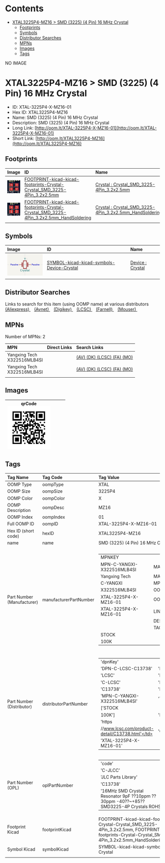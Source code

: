 



Contents
========

* [XTAL3225P4-MZ16 > SMD (3225) (4 Pin) 16 MHz Crystal](#xtal3225p4-mz16--smd-3225-4-pin-16-mhz-crystal)
	* [Footprints](#footprints)
	* [Symbols](#symbols)
	* [Distributor Searches](#distributor-searches)
	* [MPNs](#mpns)
	* [Images](#images)
	* [Tags](#tags)
  
NO IMAGE  
# XTAL3225P4-MZ16 > SMD (3225) (4 Pin) 16 MHz Crystal

- ID: XTAL-3225P4-X-MZ16-01
- Hex ID: XTAL3225P4-MZ16
- Name: SMD (3225) (4 Pin) 16 MHz Crystal
- Description: SMD (3225) (4 Pin) 16 MHz Crystal
- Long Link: [http://oom.lt/XTAL-3225P4-X-MZ16-01](http://oom.lt/XTAL-3225P4-X-MZ16-01)
- Short Link: [http://oom.lt/XTAL3225P4-MZ16](http://oom.lt/XTAL3225P4-MZ16)

## Footprints
  

|Image|ID|Name|
| :--- | :--- | :--- |
|[![](https://raw.githubusercontent.com/oomlout/oomlout_OOMP_eda_V2/main/FOOTPRINT/kicad/kicad-footprints/Crystal/Crystal_SMD_3225-4Pin_3.2x2.5mm/image_140.png)](https://github.com/oomlout/oomlout_OOMP_eda_V2/tree/main/FOOTPRINT/kicad/kicad-footprints/Crystal/Crystal_SMD_3225-4Pin_3.2x2.5mm/)|[FOOTPRINT-kicad-kicad-footprints-Crystal-Crystal_SMD_3225-4Pin_3.2x2.5mm](https://github.com/oomlout/oomlout_OOMP_eda_V2/tree/main/FOOTPRINT/kicad/kicad-footprints/Crystal/Crystal_SMD_3225-4Pin_3.2x2.5mm/)|[Crystal : Crystal_SMD_3225-4Pin_3.2x2.5mm](https://github.com/oomlout/oomlout_OOMP_eda_V2/tree/main/FOOTPRINT/kicad/kicad-footprints/Crystal/Crystal_SMD_3225-4Pin_3.2x2.5mm/)|
|[![](https://raw.githubusercontent.com/oomlout/oomlout_OOMP_eda_V2/main/FOOTPRINT/kicad/kicad-footprints/Crystal/Crystal_SMD_3225-4Pin_3.2x2.5mm_HandSoldering/image_140.png)](https://github.com/oomlout/oomlout_OOMP_eda_V2/tree/main/FOOTPRINT/kicad/kicad-footprints/Crystal/Crystal_SMD_3225-4Pin_3.2x2.5mm_HandSoldering/)|[FOOTPRINT-kicad-kicad-footprints-Crystal-Crystal_SMD_3225-4Pin_3.2x2.5mm_HandSoldering](https://github.com/oomlout/oomlout_OOMP_eda_V2/tree/main/FOOTPRINT/kicad/kicad-footprints/Crystal/Crystal_SMD_3225-4Pin_3.2x2.5mm_HandSoldering/)|[Crystal : Crystal_SMD_3225-4Pin_3.2x2.5mm_HandSoldering](https://github.com/oomlout/oomlout_OOMP_eda_V2/tree/main/FOOTPRINT/kicad/kicad-footprints/Crystal/Crystal_SMD_3225-4Pin_3.2x2.5mm_HandSoldering/)|
||||

## Symbols
  

|Image|ID|Name|
| :--- | :--- | :--- |
|[![](https://raw.githubusercontent.com/oomlout/oomlout_OOMP_eda_V2/main/SYMBOL/kicad/kicad-symbols/Device/Crystal/image_140.png)](https://github.com/oomlout/oomlout_OOMP_eda_V2/tree/main/SYMBOL/kicad/kicad-symbols/Device/Crystal/)|[SYMBOL-kicad-kicad-symbols-Device-Crystal](https://github.com/oomlout/oomlout_OOMP_eda_V2/tree/main/SYMBOL/kicad/kicad-symbols/Device/Crystal/)|[Device : Crystal](https://github.com/oomlout/oomlout_OOMP_eda_V2/tree/main/SYMBOL/kicad/kicad-symbols/Device/Crystal/)|
||||

## Distributor Searches
  
Links to search for this item (using OOMP name) at various distributors  
[(Aliexpress) ](https://www.aliexpress.com/wholesale?SearchText=1117SMD+3225+4+Pin+16+MHz+Crystal)&nbsp;&nbsp;&nbsp;[(Avnet) ](https://www.avnet.com/shop/us/search/SMD+3225+4+Pin+16+MHz+Crystal)&nbsp;&nbsp;&nbsp;[(Digikey) ](https://www.digikey.co.uk/en/products/result?s=SMD+3225+4+Pin+16+MHz+Crystal)&nbsp;&nbsp;&nbsp;[(LCSC) ](https://www.lcsc.com/search?q=SMD+3225+4+Pin+16+MHz+Crystal)&nbsp;&nbsp;&nbsp;[(Farnell) ](https://uk.farnell.com/search?st=SMD+3225+4+Pin+16+MHz+Crystal)&nbsp;&nbsp;&nbsp;[(Mouser) ](https://www.mouser.com/c/?q=SMD+3225+4+Pin+16+MHz+Crystal)&nbsp;&nbsp;&nbsp;
## MPNs
  
Number of MPNs: 2  

|MPN|Direct Links|Search Links|
| :--- | :--- | :--- |
|Yangxing Tech<br>X322516MLB4SI||[(AV) ](https://www.avnet.com/shop/us/search/X322516MLB4SI)[(DK) ](https://www.digikey.co.uk/products/en?keywords=X322516MLB4SI)[(LCSC) ](https://www.lcsc.com/search?q=X322516MLB4SI)[(FA) ](https://uk.farnell.com/search?st=X322516MLB4SI)[(MO) ](https://www.mouser.com/c/?q=X322516MLB4SI)|
|Yangxing Tech<br>X322516MLB4SI||[(AV) ](https://www.avnet.com/shop/us/search/X322516MLB4SI)[(DK) ](https://www.digikey.co.uk/products/en?keywords=X322516MLB4SI)[(LCSC) ](https://www.lcsc.com/search?q=X322516MLB4SI)[(FA) ](https://uk.farnell.com/search?st=X322516MLB4SI)[(MO) ](https://www.mouser.com/c/?q=X322516MLB4SI)|
||||

## Images
  

|qrCode<br>[![](https://raw.githubusercontent.com/oomlout/oomlout_OOMP_parts_V2/main/XTAL/3225P4/X/MZ16/01/qrCode_140.png)](https://github.com/oomlout/oomlout_OOMP_parts_V2/tree/main/XTAL/3225P4/X/MZ16/01/qrCode.png)||||
| :---: | :---: | :---: | :---: |

## Tags
  

|Tag Name|Tag Code|Tag Value|
| :--- | :--- | :--- |
|OOMP Type|oompType|XTAL|
|OOMP Size|oompSize|3225P4|
|OOMP Color|oompColor|X|
|OOMP Description|oompDesc|MZ16|
|OOMP Index|oompIndex|01|
|Full OOMP ID|oompID|XTAL-3225P4-X-MZ16-01|
|Hex ID (short code)|hexID|XTAL3225P4-MZ16|
|name|name|SMD (3225) (4 Pin) 16 MHz Crystal|
|Part Number (Manufacturer)|manufacturerPartNumber|<table><tr><td>MPNKEY</td></tr><tr><td> MPN-C-YANGXI-X322516MLB4SI</td><td> MANUFACTURER</td></tr><tr><td> Yangxing Tech</td><td> MANUCODE</td></tr><tr><td> C-YANGXI</td><td> MPN</td></tr><tr><td> X322516MLB4SI</td><td> OOMPIDPARTIAL</td></tr><tr><td> XTAL-3225P4-X-MZ16-01</td><td> OOMPID</td></tr><tr><td> XTAL-3225P4-X-MZ16-01</td><td> LINK</td></tr><tr><td> </td><td> DESCRIPTION</td></tr><tr><td> </td><td> TAGS</td></tr><tr><td> STOCK</td></tr><tr><td>100K</td></tr></table></td><td> <table><tr><td>MPNKEY</td></tr><tr><td> MPN-C-YANGXI-X322516MLB4SI</td><td> MANUFACTURER</td></tr><tr><td> Yangxing Tech</td><td> MANUCODE</td></tr><tr><td> C-YANGXI</td><td> MPN</td></tr><tr><td> X322516MLB4SI</td><td> OOMPIDPARTIAL</td></tr><tr><td> XTAL-3225P4-X-MZ16-01</td><td> OOMPID</td></tr><tr><td> XTAL-3225P4-X-MZ16-01</td><td> LINK</td></tr><tr><td> </td><td> DESCRIPTION</td></tr><tr><td> </td><td> TAGS</td></tr><tr><td> STOCK</td></tr><tr><td>100K</td></tr></table>|
|Part Number (Distributor)|distributorPartNumber|<table><tr><td>'dpnKey'</td></tr><tr><td> 'DPN-C-LCSC-C13738'</td><td> 'DISTRIBUTOR'</td></tr><tr><td> 'LCSC'</td><td> 'DISTRCODE'</td></tr><tr><td> 'C-LCSC'</td><td> 'DPN'</td></tr><tr><td> 'C13738'</td><td> 'MPN'</td></tr><tr><td> 'MPN-C-YANGXI-X322516MLB4SI'</td><td> 'TAGS'</td></tr><tr><td> ['STOCK</td></tr><tr><td>100K']</td><td> 'LINK'</td></tr><tr><td> 'https</td></tr><tr><td>//www.lcsc.com/product-detail/C13738.html'</td><td> 'OOMPID'</td></tr><tr><td> 'XTAL-3225P4-X-MZ16-01'</td></tr></table>|
|Part Number (OPL)|oplPartNumber|<table><tr><td>'code'</td></tr><tr><td> 'C-JLCC'</td><td> 'name'</td></tr><tr><td> 'JLC Parts Library'</td><td> 'partID'</td></tr><tr><td> 'C13738'</td><td> 'partName'</td></tr><tr><td> '16MHz SMD Crystal Resonator 9pF ??10ppm ??30ppm -40??~+85?? SMD3225-4P  Crystals ROHS'</td></tr></table>|
|Footprint Kicad|footprintKicad|FOOTPRINT-kicad-kicad-footprints-Crystal-Crystal_SMD_3225-4Pin_3.2x2.5mm, FOOTPRINT-kicad-kicad-footprints-Crystal-Crystal_SMD_3225-4Pin_3.2x2.5mm_HandSoldering|
|Symbol Kicad|symbolKicad|SYMBOL-kicad-kicad-symbols-Device-Crystal|
||||

